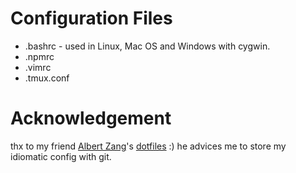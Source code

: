 # Configuration Files

- .bashrc - used in Linux, Mac OS and Windows with cygwin.
- .npmrc
- .vimrc
- .tmux.conf

# Acknowledgement

thx to my friend [Albert Zang]'s [dotfiles] :) he advices me to store my idiomatic config with git.

[Albert Zang]:https://github.com/YansongZang
[dotfiles]:https://github.com/YansongZang/dotfiles
